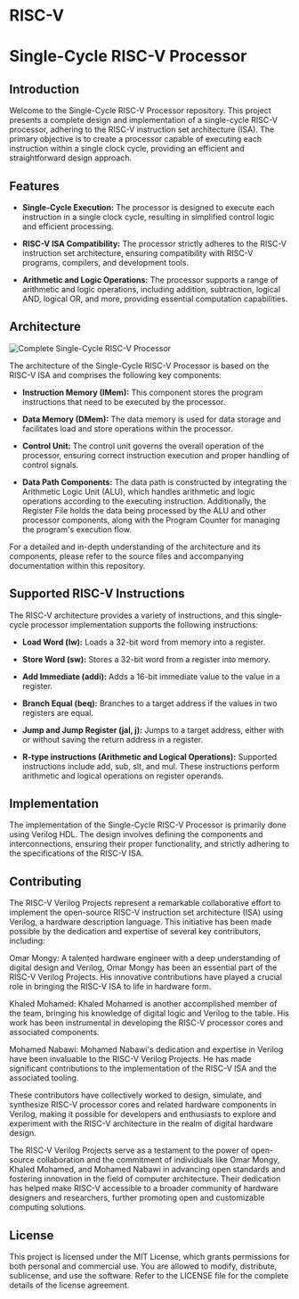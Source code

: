# RISC-V

# Single-Cycle RISC-V Processor

## Introduction

Welcome to the Single-Cycle RISC-V Processor repository. This project presents a complete design and implementation of a single-cycle RISC-V processor, adhering to the RISC-V instruction set architecture (ISA). The primary objective is to create a processor capable of executing each instruction within a single clock cycle, providing an efficient and straightforward design approach.

## Features

- **Single-Cycle Execution:** The processor is designed to execute each instruction in a single clock cycle, resulting in simplified control logic and efficient processing.

- **RISC-V ISA Compatibility:** The processor strictly adheres to the RISC-V instruction set architecture, ensuring compatibility with RISC-V programs, compilers, and development tools.

- **Arithmetic and Logic Operations:** The processor supports a range of arithmetic and logic operations, including addition, subtraction, logical AND, logical OR, and more, providing essential computation capabilities.

## Architecture

![Complete Single-Cycle RISC-V Processor](<https://i.ibb.co/9Z0Nt7c/Screenshot-2023-10-20-172317.png>)

The architecture of the Single-Cycle RISC-V Processor is based on the RISC-V ISA and comprises the following key components:

- **Instruction Memory (IMem):** This component stores the program instructions that need to be executed by the processor.

- **Data Memory (DMem):** The data memory is used for data storage and facilitates load and store operations within the processor.

- **Control Unit:** The control unit governs the overall operation of the processor, ensuring correct instruction execution and proper handling of control signals.

- **Data Path Components:** The data path is constructed by integrating the Arithmetic Logic Unit (ALU), which handles arithmetic and logic operations according to the executing instruction. Additionally, the Register File holds the data being processed by the ALU and other processor components, along with the Program Counter for managing the program's execution flow.

For a detailed and in-depth understanding of the architecture and its components, please refer to the source files and accompanying documentation within this repository.

## Supported RISC-V Instructions

The RISC-V architecture provides a variety of instructions, and this single-cycle processor implementation supports the following instructions:

- **Load Word (lw):** Loads a 32-bit word from memory into a register.

- **Store Word (sw):** Stores a 32-bit word from a register into memory.

- **Add Immediate (addi):** Adds a 16-bit immediate value to the value in a register.

- **Branch Equal (beq):** Branches to a target address if the values in two registers are equal.

- **Jump and Jump Register (jal, j):** Jumps to a target address, either with or without saving the return address in a register.

- **R-type instructions (Arithmetic and Logical Operations):** Supported instructions include add, sub, slt, and mul. These instructions perform arithmetic and logical operations on register operands.

## Implementation

The implementation of the Single-Cycle RISC-V Processor is primarily done using Verilog HDL. The design involves defining the components and interconnections, ensuring their proper functionality, and strictly adhering to the specifications of the RISC-V ISA.

## Contributing

The RISC-V Verilog Projects represent a remarkable collaborative effort to implement the open-source RISC-V instruction set architecture (ISA) using Verilog, a hardware description language. This initiative has been made possible by the dedication and expertise of several key contributors, including:

Omar Mongy: A talented hardware engineer with a deep understanding of digital design and Verilog, Omar Mongy has been an essential part of the RISC-V Verilog Projects. His innovative contributions have played a crucial role in bringing the RISC-V ISA to life in hardware form.

Khaled Mohamed: Khaled Mohamed is another accomplished member of the team, bringing his knowledge of digital logic and Verilog to the table. His work has been instrumental in developing the RISC-V processor cores and associated components.

Mohamed Nabawi: Mohamed Nabawi's dedication and expertise in Verilog have been invaluable to the RISC-V Verilog Projects. He has made significant contributions to the implementation of the RISC-V ISA and the associated tooling.

These contributors have collectively worked to design, simulate, and synthesize RISC-V processor cores and related hardware components in Verilog, making it possible for developers and enthusiasts to explore and experiment with the RISC-V architecture in the realm of digital hardware design.

The RISC-V Verilog Projects serve as a testament to the power of open-source collaboration and the commitment of individuals like Omar Mongy, Khaled Mohamed, and Mohamed Nabawi in advancing open standards and fostering innovation in the field of computer architecture. Their dedication has helped make RISC-V accessible to a broader community of hardware designers and researchers, further promoting open and customizable computing solutions.

## License

This project is licensed under the MIT License, which grants permissions for both personal and commercial use. You are allowed to modify, distribute, sublicense, and use the software. Refer to the LICENSE file for the complete details of the license agreement.
